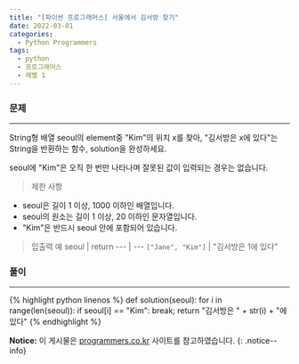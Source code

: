 ```yaml
---
title: "[파이썬 프로그래머스] 서울에서 김서방 찾기"
date: 2022-03-01
categories:
  - Python Programmers
tags:
  - python
  - 프로그래머스
  - 레벨 1
---
```


### 문제

---

String형 배열 seoul의 element중 "Kim"의 위치 x를 찾아, "김서방은 x에 있다"는 String을 반환하는 함수, solution을 완성하세요.

seoul에 "Kim"은 오직 한 번만 나타나며 잘못된 값이 입력되는 경우는 없습니다.

> 제한 사항
- seoul은 길이 1 이상, 1000 이하인 배열입니다.
- seoul의 원소는 길이 1 이상, 20 이하인 문자열입니다.
- "Kim"은 반드시 seoul 안에 포함되어 있습니다.

> 입출력 예
seoul | return
--- | ---
`["Jane", "Kim"]` | "김서방은 1에 있다"

### 풀이

---

{% highlight python linenos %}
def solution(seoul):
    for i in range(len(seoul)):
        if seoul[i] == "Kim":
            break;
    return "김서방은 " + str(i) + "에 있다"
{% endhighlight %}

**Notice:** 이 게시물은 [programmers.co.kr](https://programmers.co.kr/learn/courses/30/lessons/12919) 사이트를 참고하였습니다.
{: .notice--info}